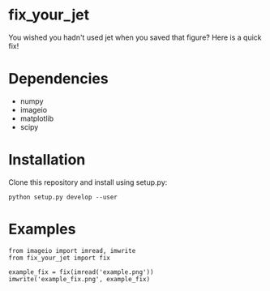 fix_your_jet
============

You wished you hadn't used jet when you saved that figure? Here is a quick fix!

Dependencies
============
* numpy
* imageio
* matplotlib
* scipy

Installation
============

Clone this repository and install using setup.py:

```python setup.py develop --user```

Examples
========
```
from imageio import imread, imwrite
from fix_your_jet import fix

example_fix = fix(imread('example.png'))
imwrite('example_fix.png', example_fix)
```
